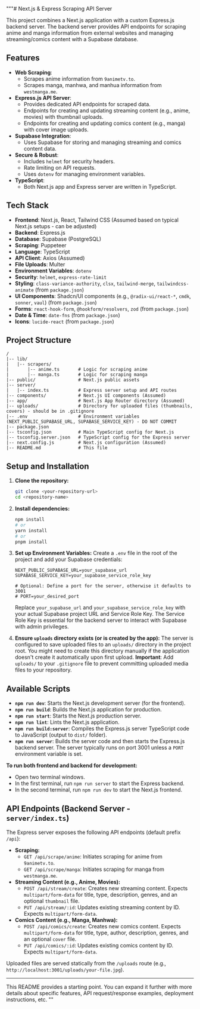 """# Next.js & Express Scraping API Server

This project combines a Next.js application with a custom Express.js backend server. The backend server provides API endpoints for scraping anime and manga information from external websites and managing streaming/comics content with a Supabase database.

## Features

*   **Web Scraping**:
    *   Scrapes anime information from `9animetv.to`.
    *   Scrapes manga, manhwa, and manhua information from `westmanga.me`.
*   **Express.js API Server**:
    *   Provides dedicated API endpoints for scraped data.
    *   Endpoints for creating and updating streaming content (e.g., anime, movies) with thumbnail uploads.
    *   Endpoints for creating and updating comics content (e.g., manga) with cover image uploads.
*   **Supabase Integration**:
    *   Uses Supabase for storing and managing streaming and comics content data.
*   **Secure & Robust**:
    *   Includes `helmet` for security headers.
    *   Rate limiting on API requests.
    *   Uses `dotenv` for managing environment variables.
*   **TypeScript**:
    *   Both Next.js app and Express server are written in TypeScript.

## Tech Stack

*   **Frontend**: Next.js, React, Tailwind CSS (Assumed based on typical Next.js setups - can be adjusted)
*   **Backend**: Express.js
*   **Database**: Supabase (PostgreSQL)
*   **Scraping**: Puppeteer
*   **Language**: TypeScript
*   **API Client**: Axios (Assumed)
*   **File Uploads**: Multer
*   **Environment Variables**: `dotenv`
*   **Security**: `helmet`, `express-rate-limit`
*   **Styling**: `class-variance-authority`, `clsx`, `tailwind-merge`, `tailwindcss-animate` (from `package.json`)
*   **UI Components**: Shadcn/UI components (e.g., `@radix-ui/react-*`, `cmdk`, `sonner`, `vaul`) (from `package.json`)
*   **Forms**: `react-hook-form`, `@hookform/resolvers`, `zod` (from `package.json`)
*   **Date & Time**: `date-fns` (from `package.json`)
*   **Icons**: `lucide-react` (from `package.json`)

## Project Structure

```
/
|-- lib/
|   |-- scrapers/
|       |-- anime.ts       # Logic for scraping anime
|       |-- manga.ts       # Logic for scraping manga
|-- public/                # Next.js public assets
|-- server/
|   |-- index.ts           # Express server setup and API routes
|-- components/            # Next.js UI components (Assumed)
|-- app/                   # Next.js App Router directory (Assumed)
|-- uploads/               # Directory for uploaded files (thumbnails, covers) - should be in .gitignore
|-- .env                   # Environment variables (NEXT_PUBLIC_SUPABASE_URL, SUPABASE_SERVICE_KEY) - DO NOT COMMIT
|-- package.json
|-- tsconfig.json          # Main TypeScript config for Next.js
|-- tsconfig.server.json   # TypeScript config for the Express server
|-- next.config.js         # Next.js configuration (Assumed)
|-- README.md              # This file
```

## Setup and Installation

1.  **Clone the repository:**
    ```bash
    git clone <your-repository-url>
    cd <repository-name>
    ```

2.  **Install dependencies:**
    ```bash
    npm install
    # or
    yarn install
    # or
    pnpm install
    ```

3.  **Set up Environment Variables:**
    Create a `.env` file in the root of the project and add your Supabase credentials:
    ```env
    NEXT_PUBLIC_SUPABASE_URL=your_supabase_url
    SUPABASE_SERVICE_KEY=your_supabase_service_role_key

    # Optional: Define a port for the server, otherwise it defaults to 3001
    # PORT=your_desired_port
    ```
    Replace `your_supabase_url` and `your_supabase_service_role_key` with your actual Supabase project URL and Service Role Key. The Service Role Key is essential for the backend server to interact with Supabase with admin privileges.

4.  **Ensure `uploads` directory exists (or is created by the app):**
    The server is configured to save uploaded files to an `uploads/` directory in the project root. You might need to create this directory manually if the application doesn't create it automatically upon first upload.
    **Important**: Add `uploads/` to your `.gitignore` file to prevent committing uploaded media files to your repository.

## Available Scripts

*   **`npm run dev`**: Starts the Next.js development server (for the frontend).
*   **`npm run build`**: Builds the Next.js application for production.
*   **`npm run start`**: Starts the Next.js production server.
*   **`npm run lint`**: Lints the Next.js application.
*   **`npm run build:server`**: Compiles the Express.js server TypeScript code to JavaScript (output to `dist/` folder).
*   **`npm run server`**: Builds the server code and then starts the Express.js backend server. The server typically runs on port 3001 unless a `PORT` environment variable is set.

**To run both frontend and backend for development:**
*   Open two terminal windows.
*   In the first terminal, run `npm run server` to start the Express backend.
*   In the second terminal, run `npm run dev` to start the Next.js frontend.

## API Endpoints (Backend Server - `server/index.ts`)

The Express server exposes the following API endpoints (default prefix `/api`):

*   **Scraping:**
    *   `GET /api/scrape/anime`: Initiates scraping for anime from `9animetv.to`.
    *   `GET /api/scrape/manga`: Initiates scraping for manga from `westmanga.me`.
*   **Streaming Content (e.g., Anime, Movies):**
    *   `POST /api/stream/create`: Creates new streaming content. Expects `multipart/form-data` for title, type, description, genres, and an optional `thumbnail` file.
    *   `PUT /api/stream/:id`: Updates existing streaming content by ID. Expects `multipart/form-data`.
*   **Comics Content (e.g., Manga, Manhwa):**
    *   `POST /api/comics/create`: Creates new comics content. Expects `multipart/form-data` for title, type, author, description, genres, and an optional `cover` file.
    *   `PUT /api/comics/:id`: Updates existing comics content by ID. Expects `multipart/form-data`.

Uploaded files are served statically from the `/uploads` route (e.g., `http://localhost:3001/uploads/your-file.jpg`).

---

This README provides a starting point. You can expand it further with more details about specific features, API request/response examples, deployment instructions, etc.
"" 
